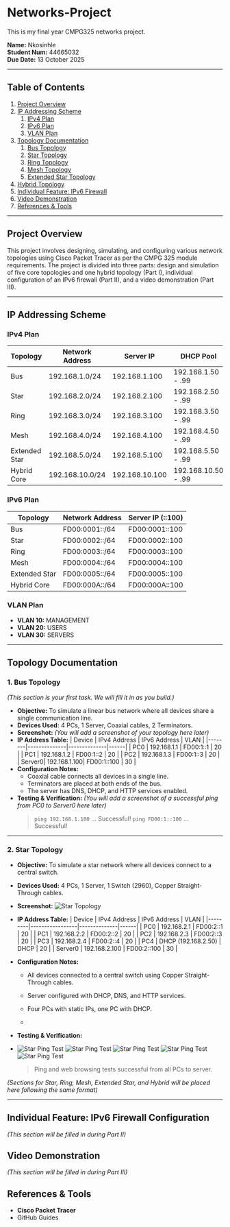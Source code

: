 # Networks-Project
This is my final year CMPG325 networks project.

**Name:** Nkosinhle  
**Student Num:** 44665032  
**Due Date:** 13 October 2025


---

## Table of Contents
1.  [Project Overview](#project-overview)
2.  [IP Addressing Scheme](#ip-addressing-scheme)
    1.  [IPv4 Plan](#ipv4-plan)
    2.  [IPv6 Plan](#ipv6-plan)
    3.  [VLAN Plan](#vlan-plan)
3.  [Topology Documentation](#topology-documentation)
    1.  [Bus Topology](#1-bus-topology)
    2.  [Star Topology](#2-star-topology)
    3.  [Ring Topology](#3-ring-topology)
    4.  [Mesh Topology](#4-mesh-topology)
    5.  [Extended Star Topology](#5-extended-star-topology)
4.  [Hybrid Topology](#6-hybrid-topology)
5.  [Individual Feature: IPv6 Firewall](#individual-feature-ipv6-firewall-configuration)
6.  [Video Demonstration](#video-demonstration)
7.  [References & Tools](#references--tools)

---

## Project Overview
This project involves designing, simulating, and configuring various network topologies using Cisco Packet Tracer as per the CMPG 325 module requirements. The project is divided into three parts: design and simulation of five core topologies and one hybrid topology (Part I), individual configuration of an IPv6 firewall (Part II), and a video demonstration (Part III).

---

## IP Addressing Scheme

### IPv4 Plan
| Topology         | Network Address    | Server IP      | DHCP Pool          |
|------------------|--------------------|----------------|--------------------|
| Bus              | 192.168.1.0/24     | 192.168.1.100  | 192.168.1.50 - .99 |
| Star             | 192.168.2.0/24     | 192.168.2.100  | 192.168.2.50 - .99 |
| Ring             | 192.168.3.0/24     | 192.168.3.100  | 192.168.3.50 - .99 |
| Mesh             | 192.168.4.0/24     | 192.168.4.100  | 192.168.4.50 - .99 |
| Extended Star    | 192.168.5.0/24     | 192.168.5.100  | 192.168.5.50 - .99 |
| Hybrid Core      | 192.168.10.0/24    | 192.168.10.100 | 192.168.10.50 - .99|

### IPv6 Plan
| Topology         | Network Address       | Server IP (::100)    |
|------------------|-----------------------|----------------------|
| Bus              | FD00:0001::/64        | FD00:0001::100       |
| Star             | FD00:0002::/64        | FD00:0002::100       |
| Ring             | FD00:0003::/64        | FD00:0003::100       |
| Mesh             | FD00:0004::/64        | FD00:0004::100       |
| Extended Star    | FD00:0005::/64        | FD00:0005::100       |
| Hybrid Core      | FD00:000A::/64        | FD00:000A::100       |

### VLAN Plan
-   **VLAN 10:** MANAGEMENT
-   **VLAN 20:** USERS
-   **VLAN 30:** SERVERS

---

## Topology Documentation

### 1. Bus Topology
*(This section is your first task. We will fill it in as you build.)*

-   **Objective:** To simulate a linear bus network where all devices share a single communication line.
-   **Devices Used:** 4 PCs, 1 Server, Coaxial cables, 2 Terminators.
-   **Screenshot:**
    *(You will add a screenshot of your topology here later)*
-   **IP Address Table:**
    | Device | IPv4 Address | IPv6 Address | VLAN |
    |--------|--------------|--------------|------|
    | PC0    | 192.168.1.1  | FD00:1::1    | 20   |
    | PC1    | 192.168.1.2  | FD00:1::2    | 20   |
    | PC2    | 192.168.1.3  | FD00:1::3    | 20   |
    | Server0| 192.168.1.100| FD00:1::100  | 30   |
-   **Configuration Notes:**
    *   Coaxial cable connects all devices in a single line.
    *   Terminators are placed at both ends of the bus.
    *   The server has DNS, DHCP, and HTTP services enabled.
-   **Testing & Verification:**
    *(You will add a screenshot of a successful ping from PC0 to Server0 here later)*
    > `ping 192.168.1.100` ... Successful!
    > `ping FD00:1::100` ... Successful!

---

### 2. Star Topology

- **Objective:** To simulate a star network where all devices connect to a central switch.
- **Devices Used:** 4 PCs, 1 Server, 1 Switch (2960), Copper Straight-Through cables.
- **Screenshot:**
  ![Star Topology](StarTopologyImagess/setup.PNG)
- **IP Address Table:**
  | Device  | IPv4 Address    | IPv6 Address | VLAN |
  |---------|-----------------|--------------|------|
  | PC0     | 192.168.2.1     | FD00:2::1    | 20   |
  | PC1     | 192.168.2.2     | FD00:2::2    | 20   |
  | PC2     | 192.168.2.3     | FD00:2::3    | 20   |
  | PC3     | 192.168.2.4     | FD00:2::4    | 20   |
  | PC4     | DHCP (192.168.2.50) | DHCP     | 20   |
  | Server0 | 192.168.2.100   | FD00:2::100  | 30   |
- **Configuration Notes:**
  * All devices connected to a central switch using Copper Straight-Through cables.
  * Server configured with DHCP, DNS, and HTTP services.
  * Four PCs with static IPs, one PC with DHCP.
 
  * 
- **Testing & Verification:**

- 
  ![Star Ping Test](StarTopologyImagess/pingSuccess.PNG)
  ![Star Ping Test](StarTopologyImagess/step1.PNG)
  ![Star Ping Test](StarTopologyImagess/step2.PNG)
  ![Star Ping Test](StarTopologyImagess/step3.PNG)
  ![Star Ping Test](StarTopologyImagess/step4.PNG)
  
  > Ping and web browsing tests successful from all PCs to server.

*(Sections for Star, Ring, Mesh, Extended Star, and Hybrid will be placed here following the same format)*

---

## Individual Feature: IPv6 Firewall Configuration
*(This section will be filled in during Part II)*

## Video Demonstration
*(This section will be filled in during Part III)*

## References & Tools
-   **Cisco Packet Tracer**
-   GitHub Guides

